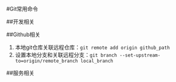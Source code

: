 #Git常用命令

##开发相关

##Github相关
1. 本地git仓库关联远程仓库：`git remote add origin github_path`
2. 设置本地分支和关联远程分支：`git branch --set-upstream-to=origin/remote_branch local_branch`

##服务相关
